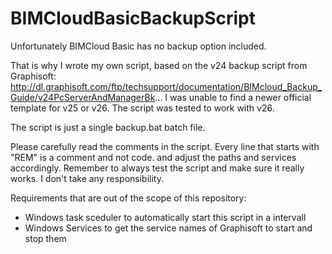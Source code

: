 # BIMCloudBasicBackupScript

Unfortunately BIMCloud Basic has no backup option included.

That is why I wrote my own script, based on the v24 backup script from Graphisoft:
http://dl.graphisoft.com/ftp/techsupport/documentation/BIMcloud_Backup_Guide/v24PcServerAndManagerBk...
I was unable to find a newer official template for v25 or v26. The script was tested to work with v26. 

The script is just a single backup.bat batch file. 

Please carefully read the comments in the script. Every line that starts with "REM" is a comment and not code. and adjust the paths and services accordingly. 
Remember to always test the script and make sure it really works. I don't take any responsibility.


Requirements that are out of the scope of this repository:

- Windows task sceduler to automatically start this script in a intervall
- Windows Services to get the service names of Graphisoft to start and stop them
